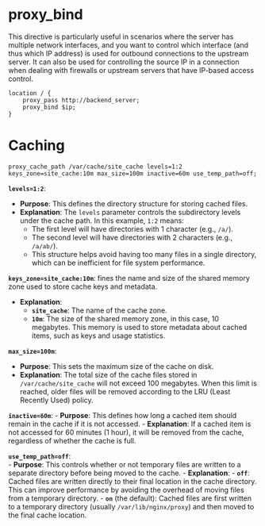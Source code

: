 # proxy_bind
This directive is particularly useful in scenarios where the server has multiple network interfaces, and you want to control which interface (and thus which IP address) is used for outbound connections to the upstream server.
It can also be used for controlling the source IP in a connection when dealing with firewalls or upstream servers that have IP-based access control.
``` nginx
location / { 
	proxy_pass http://backend_server; 
	proxy_bind $ip; 
}
```

# Caching
```nginx
proxy_cache_path /var/cache/site_cache levels=1:2 keys_zone=site_cache:10m max_size=100m inactive=60m use_temp_path=off;
```

**`levels=1:2`**:
- **Purpose**: This defines the directory structure for storing cached files.
- **Explanation**: The `levels` parameter controls the subdirectory levels under the cache path. In this example, `1:2` means:
    - The first level will have directories with 1 character (e.g., `/a/`).
    - The second level will have directories with 2 characters (e.g., `/a/ab/`).
    - This structure helps avoid having too many files in a single directory, which can be inefficient for file system performance.

**`keys_zone=site_cache:10m`**:
fines the name and size of the shared memory zone used to store cache keys and metadata.
- **Explanation**:
    - **`site_cache`**: The name of the cache zone.
    - **`10m`**: The size of the shared memory zone, in this case, 10 megabytes. This memory is used to store metadata about cached items, such as keys and usage statistics.

**`max_size=100m`**:
- **Purpose**: This sets the maximum size of the cache on disk.
- **Explanation**: The total size of the cache files stored in `/var/cache/site_cache` will not exceed 100 megabytes. When this limit is reached, older files will be removed according to the LRU (Least Recently Used) policy.

**`inactive=60m`**:
    - **Purpose**: This defines how long a cached item should remain in the cache if it is not accessed.
    - **Explanation**: If a cached item is not accessed for 60 minutes (1 hour), it will be removed from the cache, regardless of whether the cache is full.

**`use_temp_path=off`**:    
    - **Purpose**: This controls whether or not temporary files are written to a separate directory before being moved to the cache.
    - **Explanation**:
        - **`off`**: Cached files are written directly to their final location in the cache directory. This can improve performance by avoiding the overhead of moving files from a temporary directory.
        - **`on`** (the default): Cached files are first written to a temporary directory (usually `/var/lib/nginx/proxy`) and then moved to the final cache location.
